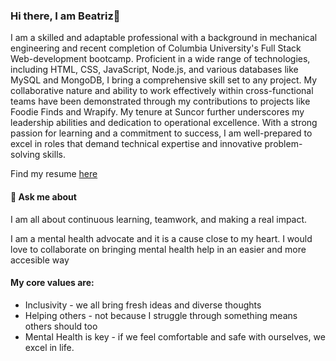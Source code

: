 ### Hi there, I am Beatriz👋

I am a skilled and adaptable professional with a background in mechanical engineering and recent completion of Columbia University's Full Stack Web-development bootcamp. Proficient in a wide range of technologies, including HTML, CSS, JavaScript, Node.js, and various databases like MySQL and MongoDB, I bring a comprehensive skill set to any project. My collaborative nature and ability to work effectively within cross-functional teams have been demonstrated through my contributions to projects like Foodie Finds and Wrapify. My tenure at Suncor further underscores my leadership abilities and dedication to operational excellence. With a strong passion for learning and a commitment to success, I am well-prepared to excel in roles that demand technical expertise and innovative problem-solving skills.

Find my resume [here](./BeatrizBravoResume.pdf)

#### 💬 Ask me about
I am all about continuous learning, teamwork, and making a real impact. 

I am a mental health advocate and it is a cause close to my heart. I would love to collaborate on bringing mental health help in an easier and more accesible way 

#### My core values are:

- Inclusivity - we all bring fresh ideas and diverse thoughts  
- Helping others - not because I struggle through something means others should too
- Mental Health is key - if we feel comfortable and safe with ourselves, we excel in life. 

<!--
**BeaBravo/BeaBravo** is a ✨ _special_ ✨ repository because its `README.md` (this file) appears on your GitHub profile.

Here are some ideas to get you started:

- 🔭 I’m currently working on ...
- 🌱 I’m currently learning ...
- 👯 I’m looking to collaborate on ...
- 🤔 I’m looking for help with ...
- 💬 Ask me about ...
- 📫 How to reach me: ...
- 😄 Pronouns: ...
- ⚡ Fun fact: ...
-->
